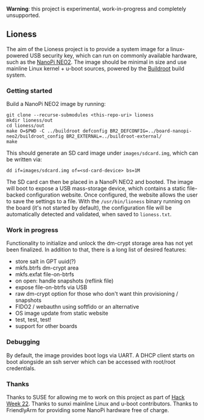 **Warning**: this project is experimental, work-in-progress and completely
unsupported.

## Lioness

The aim of the Lioness project is to provide a system image for a linux-powered
USB security key, which can run on commonly available hardware, such as the
[NanoPi NEO2](https://linux-sunxi.org/FriendlyARM_NanoPi_NEO2).
The image should be minimal in size and use mainline Linux kernel + u-boot
sources, powered by the [Buildroot](https://buildroot.org) build system.


### Getting started

Build a NanoPi NEO2 image by running:
```
git clone --recurse-submodules <this-repo-uri> lioness
mkdir lioness/out
cd lioness/out
make O=$PWD -C ../buildroot defconfig BR2_DEFCONFIG=../board-nanopi-neo2/buildroot_config BR2_EXTERNAL=../buildroot-external/
make
```

This should generate an SD card image under `images/sdcard.img`, which can be
written via:
```
dd if=images/sdcard.img of=<sd-card-device> bs=1M
```

The SD card can then be placed in a NanoPi NEO2 and booted. The image will boot
to expose a USB mass-storage device, which contains a static file-backed
configuration website. Once configured, the website allows the user to save
the settings to a file. With the `/usr/bin/lioness` binary running on the
board (it's not started by default), the configuration file will be
automatically detected and validated, when saved to `lioness.txt`.


### Work in progress

Functionality to initialize and unlock the dm-crypt storage area has not yet
been finalized. In addition to that, there is a long list of desired features:
- store salt in GPT uuid(?)
- mkfs.btrfs dm-crypt area
- mkfs.exfat file-on-btrfs
- on open: handle snapshots (reflink file)
- expose file-on-btrfs via USB
- raw dm-crypt option for those who don't want thin provisioning / snapshots
- FIDO2 / webauthn using softfido or an alternative
- OS image update from static website
- test, test, test!
- support for other boards


### Debugging

By default, the image provides boot logs via UART. A DHCP client starts on boot
alongside an ssh server which can be accessed with root/root credentials.


### Thanks

Thanks to SUSE for allowing me to work on this project as part of
[Hack Week 22](https://hackweek.opensuse.org/22/projects/usb-security-key-running-embedded-linux).
Thanks to sunxi mainline Linux and u-boot contributors.
Thanks to FriendlyArm for providing some NanoPi hardware free of charge.
